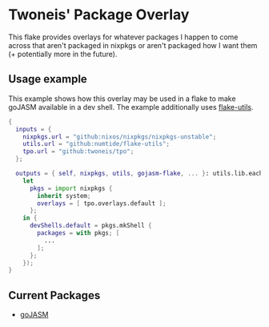 # Twoneis' Package Overlay
This flake provides overlays for whatever packages I happen to come across that aren't packaged in nixpkgs or aren't packaged how I want them (+ potentially more in the future).

## Usage example
This example shows how this overlay may be used in a flake to make goJASM available in a dev shell. The example additionally uses [flake-utils](https://github.com/numtide/flake-utils).
```nix
{
  inputs = {
    nixpkgs.url = "github:nixos/nixpkgs/nixpkgs-unstable";
    utils.url = "github:numtide/flake-utils";
    tpo.url = "github:twoneis/tpo";
  };

  outputs = { self, nixpkgs, utils, gojasm-flake, ... }: utils.lib.eachDefaultSystem (system:
    let
      pkgs = import nixpkgs {
        inherit system;
        overlays = [ tpo.overlays.default ];
      };
    in {
      devShells.default = pkgs.mkShell {
        packages = with pkgs; [
          ...
        ];
      };
    });
}
```

## Current Packages
- [goJASM](https://github.com/BlackNovaTech/goJASM)
